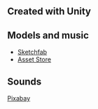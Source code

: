## Created with Unity
## Models and music
- [Sketchfab](https://sketchfab.com)
- [Asset Store](https://assetstore.unity.com)
## Sounds 
[Pixabay](https://pixabay.com)
